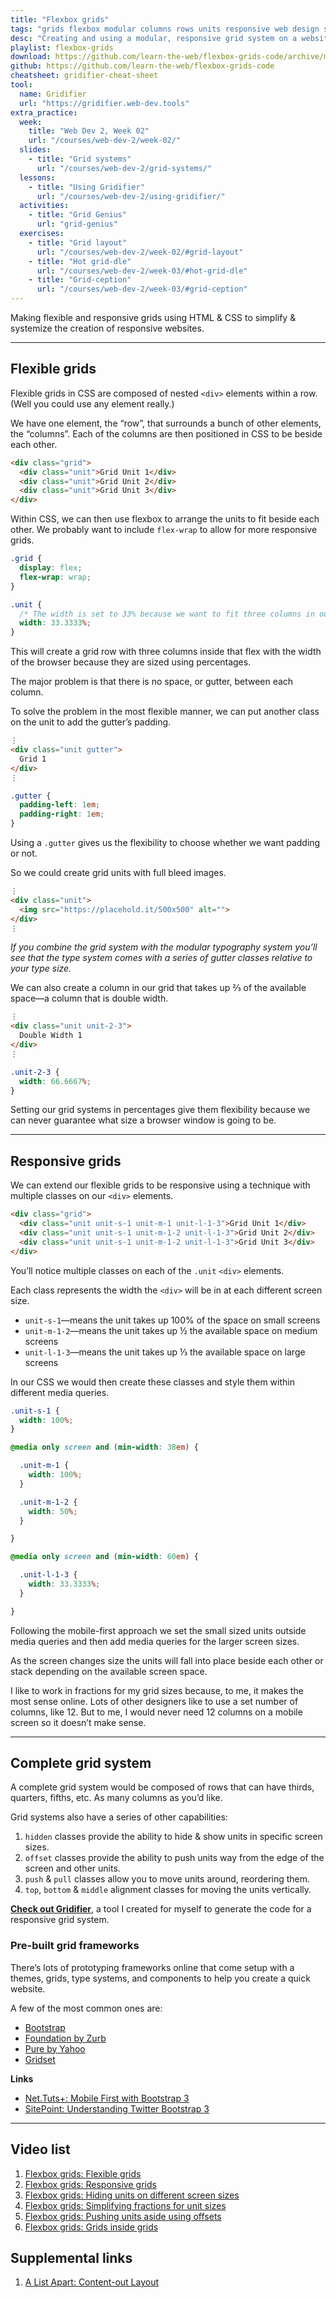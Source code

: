 ```yaml
---
title: "Flexbox grids"
tags: "grids flexbox modular columns rows units responsive web design screens adjustments"
desc: "Creating and using a modular, responsive grid system on a website to simplify layout."
playlist: flexbox-grids
download: https://github.com/learn-the-web/flexbox-grids-code/archive/master.zip
github: https://github.com/learn-the-web/flexbox-grids-code
cheatsheet: gridifier-cheat-sheet
tool:
  name: Gridifier
  url: "https://gridifier.web-dev.tools"
extra_practice:
  week:
    title: "Web Dev 2, Week 02"
    url: "/courses/web-dev-2/week-02/"
  slides:
    - title: "Grid systems"
      url: "/courses/web-dev-2/grid-systems/"
  lessons:
    - title: "Using Gridifier"
      url: "/courses/web-dev-2/using-gridifier/"
  activities:
    - title: "Grid Genius"
      url: "grid-genius"
  exercises:
    - title: "Grid layout"
      url: "/courses/web-dev-2/week-02/#grid-layout"
    - title: "Hot grid-dle"
      url: "/courses/web-dev-2/week-03/#hot-grid-dle"
    - title: "Grid-ception"
      url: "/courses/web-dev-2/week-03/#grid-ception"
---
```


Making flexible and responsive grids using HTML & CSS to simplify & systemize the creation of responsive websites.

---

## Flexible grids

Flexible grids in CSS are composed of nested `<div>` elements within a row. (Well you could use any element really.)

We have one element, the “row”, that surrounds a bunch of other elements, the “columns”. Each of the columns are then positioned in CSS to be beside each other.

```html
<div class="grid">
  <div class="unit">Grid Unit 1</div>
  <div class="unit">Grid Unit 2</div>
  <div class="unit">Grid Unit 3</div>
</div>
```

Within CSS, we can then use flexbox to arrange the units to fit beside each other. We probably want to include `flex-wrap` to allow for more responsive grids.

```css
.grid {
  display: flex;
  flex-wrap: wrap;
}

.unit {
  /* The width is set to 33% because we want to fit three columns in our row. */
  width: 33.3333%;
}
```

This will create a grid row with three columns inside that flex with the width of the browser because they are sized using percentages.

The major problem is that there is no space, or gutter, between each column.

To solve the problem in the most flexible manner, we can put another class on the unit to add the gutter’s padding.

```html
⋮
<div class="unit gutter">
  Grid 1
</div>
⋮
```

```css
.gutter {
  padding-left: 1em;
  padding-right: 1em;
}
```

Using a `.gutter` gives us the flexibility to choose whether we want padding or not.

So we could create grid units with full bleed images.

```html
⋮
<div class="unit">
  <img src="https://placehold.it/500x500" alt="">
</div>
⋮
```

*If you combine the grid system with the modular typography system you’ll see that the type system comes with a series of gutter classes relative to your type size.*

We can also create a column in our grid that takes up ⅔ of the available space—a column that is double width.

```html
⋮
<div class="unit unit-2-3">
  Double Width 1
</div>
⋮
```

```css
.unit-2-3 {
  width: 66.6667%;
}
```

Setting our grid systems in percentages give them flexibility because we can never guarantee what size a browser window is going to be.

---

## Responsive grids

We can extend our flexible grids to be responsive using a technique with multiple classes on our `<div>` elements.

```html
<div class="grid">
  <div class="unit unit-s-1 unit-m-1 unit-l-1-3">Grid Unit 1</div>
  <div class="unit unit-s-1 unit-m-1-2 unit-l-1-3">Grid Unit 2</div>
  <div class="unit unit-s-1 unit-m-1-2 unit-l-1-3">Grid Unit 3</div>
</div>
```

You’ll notice multiple classes on each of the `.unit` `<div>` elements.

Each class represents the width the `<div>` will be in at each different screen size.

- `unit-s-1`—means the unit takes up 100% of the space on small screens
- `unit-m-1-2`—means the unit takes up ½ the available space on medium screens
- `unit-l-1-3`—means the unit takes up ⅓ the available space on large screens

In our CSS we would then create these classes and style them within different media queries.

```css
.unit-s-1 {
  width: 100%;
}

@media only screen and (min-width: 38em) {

  .unit-m-1 {
    width: 100%;
  }

  .unit-m-1-2 {
    width: 50%;
  }

}

@media only screen and (min-width: 60em) {

  .unit-l-1-3 {
    width: 33.3333%;
  }

}
```

Following the mobile-first approach we set the small sized units outside media queries and then add media queries for the larger screen sizes.

As the screen changes size the units will fall into place beside each other or stack depending on the available screen space.

I like to work in fractions for my grid sizes because, to me, it makes the most sense online. Lots of other designers like to use a set number of columns, like 12. But to me, I would never need 12 columns on a mobile screen so it doesn’t make sense.

---

## Complete grid system

A complete grid system would be composed of rows that can have thirds, quarters, fifths, etc. As many columns as you’d like.

Grid systems also have a series of other capabilities:

1. `hidden` classes provide the ability to hide & show units in specific screen sizes.
2. `offset` classes provide the ability to push units way from the edge of the screen and other units.
3. `push` & `pull` classes allow you to move units around, reordering them.
4. `top`, `bottom` & `middle` alignment classes for moving the units vertically.

**[Check out Gridifier](https://gridifier.web-dev.tools)**, a tool I created for myself to generate the code for a responsive grid system.

### Pre-built grid frameworks

There’s lots of prototyping frameworks online that come setup with a themes, grids, type systems, and components to help you create a quick website.

A few of the most common ones are:

- [Bootstrap](http://getbootstrap.com/)
- [Foundation by Zurb](http://foundation.zurb.com/)
- [Pure by Yahoo](http://purecss.io/)
- [Gridset](https://gridsetapp.com/)

**Links**

- [Net.Tuts+: Mobile First with Bootstrap 3](http://net.tutsplus.com/tutorials/html-css-techniques/mobile-first-with-bootstrap-3/)
- [SitePoint: Understanding Twitter Bootstrap 3](http://www.sitepoint.com/understanding-twitter-bootstrap-3/)

---

## Video list

1. [Flexbox grids: Flexible grids](https://videos.learntheweb.courses/playlists/flexbox-grids/#1-flexible-grids)
2. [Flexbox grids: Responsive grids](https://videos.learntheweb.courses/playlists/flexbox-grids/#2-responsive-grids)
3. [Flexbox grids: Hiding units on different screen sizes](https://videos.learntheweb.courses/playlists/flexbox-grids/#3-hidden)
4. [Flexbox grids: Simplifying fractions for unit sizes](https://videos.learntheweb.courses/playlists/flexbox-grids/#4-simplifying-fractions)
5. [Flexbox grids: Pushing units aside using offsets](https://videos.learntheweb.courses/playlists/flexbox-grids/#5-offsets)
6. [Flexbox grids: Grids inside grids](https://videos.learntheweb.courses/playlists/flexbox-grids/#6-grids-inside-grids)

## Supplemental links

1. [A List Apart: Content-out Layout](http://alistapart.com/article/content-out-layout)
